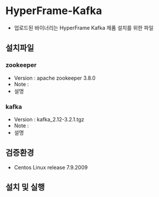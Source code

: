 # HyperFrame-Kafka
- 업로드된 바이너리는 HyperFrame Kafka 제품 설치를 위한 파일

## 설치파일
### zookeeper
* Version : apache zookeeper 3.8.0
* Note :
* 설명

### kafka
* Version : kafka_2.12-3.2.1.tgz
* Note :
* 설명

## 검증환경
* Centos Linux release 7.9.2009

## 설치 및 실행
